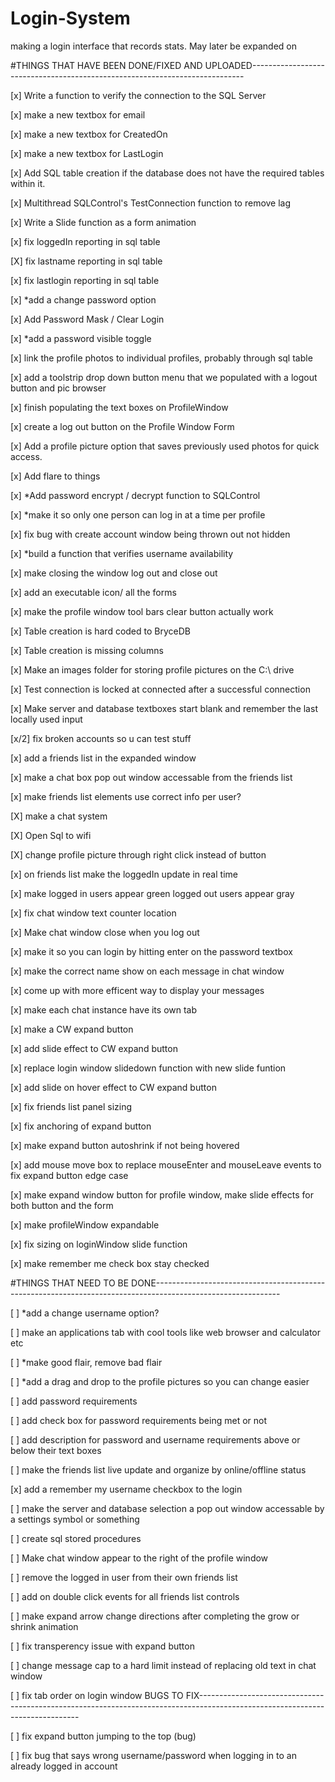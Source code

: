 # Login-System
making a login interface that records stats. May later be expanded on


#THINGS THAT HAVE BEEN DONE/FIXED AND UPLOADED----------------------------------------------------------------------------

[x] Write a function to verify the connection to the SQL Server

[x] make a new textbox for email

[x] make a new textbox for CreatedOn

[x] make a new textbox for LastLogin

[x] Add SQL table creation if the database does not have the required tables within it.

[x] Multithread SQLControl's TestConnection function to remove lag

[x] Write a Slide function as a form animation

[x] fix loggedIn reporting in sql table

[X] fix lastname reporting in sql table

[x] fix lastlogin reporting in sql table

[x] *add a change password option

[x] Add Password Mask / Clear Login 

[x] *add a password visible toggle

[x] link the profile photos to individual profiles, probably through sql table

[x] add a toolstrip drop down button menu that we populated with a logout button and pic browser

[x] finish populating the text boxes on ProfileWindow

[x] create a log out button on the Profile Window Form

[x] Add a profile picture option that saves previously used photos for quick access.

[x] Add flare to things

[x] *Add password encrypt / decrypt function to SQLControl

[x] *make it so only one person can log in at a time per profile

[x] fix bug with create account window being thrown out not hidden

[x] *build a function that verifies username availability

[x] make closing the window log out and close out

[x] add an executable icon/ all the forms

[x] make the profile window tool bars clear button actually work

[x] Table creation is hard coded to BryceDB

[x] Table creation is missing columns

[x] Make an images folder for storing profile pictures on the C:\ drive

[x] Test connection is locked at connected after a successful connection

[x] Make server and database textboxes start blank and remember the last locally used input

[x/2] fix broken accounts so u can test stuff

[x] add a friends list in the expanded window 

[x] make a chat box pop out window accessable from the friends list

[x] make friends list elements use correct info per user?

[X] make a chat system

[X] Open Sql to wifi

[X] change profile picture through right click instead of button

[x] on friends list make the loggedIn update in real time

[x] make logged in users appear green logged out users appear gray

[x] fix chat window text counter location

[x] Make chat window close when you log out

[x] make it so you can login by hitting enter on the password textbox

[x] make the correct name show on each message in chat window

[x] come up with more efficent way to display your messages

[x] make each chat instance have its own tab

[x] make a CW expand button

[x] add slide effect to CW expand button

[x] replace login window slidedown function with new slide funtion

[x] add slide on hover effect to CW expand button

[x] fix friends list panel sizing

[x] fix anchoring of expand button

[x] make expand button autoshrink if not being hovered

[x] add mouse move box to replace mouseEnter and mouseLeave events to fix expand button edge case 

[x] make expand window button for profile window, make slide effects for both button and the form

[x] make profileWindow expandable

[x] fix sizing on loginWindow slide function

[x] make remember me check box stay checked


#THINGS THAT NEED TO BE DONE-------------------------------------------------------------------------------------------------------------

[ ] *add a change username option?

[ ] make an applications tab with cool tools like web browser and calculator etc

[ ] *make good flair, remove bad flair

[ ] *add a drag and drop to the profile pictures so you can change easier

[ ] add password requirements 

[ ] add check box for password requirements being met or not

[ ] add description for password and username requirements above or below their text boxes

[ ] make the friends list live update and organize by online/offline status

[x] add a remember my username checkbox to the login

[ ] make the server and database selection a pop out window accessable by a settings symbol or something

[ ] create sql stored procedures

[ ] Make chat window appear to the right of the profile window

[ ] remove the logged in user from their own friends list

[ ] add on double click events for all friends list controls

[ ] make expand arrow change directions after completing the grow or shrink animation

[ ] fix transperency issue with expand button

[ ] change message cap to a hard limit instead of replacing old text in chat window

[ ] fix tab order on login window
BUGS TO FIX------------------------------------------------------------------------------------------------------------------------------

[ ] fix expand button jumping to the top (bug)

[ ] fix bug that says wrong username/password when logging in to an already logged in account